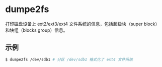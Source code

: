 # dumpe2fs

打印磁盘设备上 ext2/ext3/ext4 文件系统的信息，包括超级块（super block）和块组（blocks group）信息。

## 示例

```sh
$ dumpe2fs /dev/sdb1 # 分区 /dev/sdb1 格式化了 ext4 文件系统
```